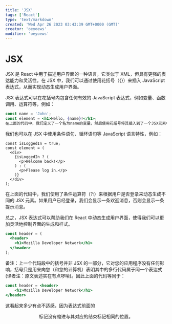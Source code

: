 ```yaml
---
title: 'JSX'
tags: ['React']
type: 'text/markdown'
created: 'Wed Apr 26 2023 03:43:39 GMT+0000 (GMT)'
creator: 'oeyoews'
modifier: 'oeyoews'
---
```


# JSX

JSX 是 React 中用于描述用户界面的一种语言，它类似于 XML，但具有更强的表达能力和灵活性。在 JSX 中，我们可以通过使用花括号（{}）来插入 JavaScript 表达式，从而实现动态生成用户界面。

JSX 表达式可以在花括号内包含任何有效的 JavaScript 表达式，例如变量、函数调用、运算符等，例如：

```jsx
const name = 'John';
const element = <h1>Hello, {name}!</h1>;
在上面的代码中，我们定义了一个名为name的变量，然后使用花括号将其插入到了一个JSX元素中。在这个JSX元素中，花括号内的表达式会被求值，并将结果作为文本节点插入到元素中。
```

我们也可以在 JSX 中使用条件语句、循环语句等 JavaScript 语言特性，例如：

```
const isLoggedIn = true;
const element = (
  <div>
    {isLoggedIn ? (
      <p>Welcome back!</p>
    ) : (
      <p>Please log in.</p>
    )}
  </div>
);
```

在上面的代码中，我们使用了条件运算符（?:）来根据用户是否登录来动态生成不同的 JSX 元素。如果用户已经登录，我们会显示一条欢迎消息，否则会显示一条提示消息。

总之，JSX 表达式可以帮助我们在 React 中动态生成用户界面，使得我们可以更加灵活地控制界面的生成和样式。

```jsx
const header = (
  <header>
    <h1>Mozilla Developer Network</h1>
  </header>
);
```

备注：上一个代码段中的括号并非 JSX 的一部分，它对您的应用程序没有任何影响，括号只是用来向您（和您的计算机）表明其中的多行代码属于同一个表达式 (译者注：原文表述实在有点啰嗦)。因此上面的代码等同于：

```jsx
const header = <header>
    <h1>Mozilla Developer Network</h1>
</header>
```

这看起来多少有点不适感，因为表达式前面的 <header>标记没有缩进与其对应的结束标记相同的位置。
</p>
</div></header>
